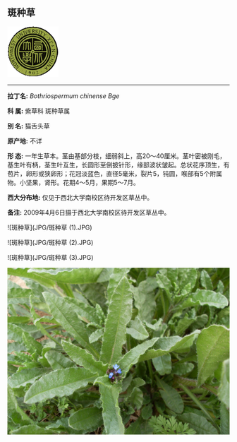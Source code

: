 ## 斑种草

![西北大学校园网络植物志](JPG/nwu.gif)

---

**拉丁名:**  _Bothriospermum chinense Bge_

**科 属:** 紫草科 斑种草属

**别 名:** 猫舌头草

**原产地:** 不详

**形  态:** 一年生草本。茎由基部分枝，细弱斜上，高20～40厘米。茎叶密被刚毛，基生叶有柄，茎生叶互生，长圆形至倒披针形，缘部波状皱起。总状花序顶生，有苞片，卵形或狭卵形；花冠淡蓝色，直径5毫米，裂片5，钝圆，喉部有5个附属物。小坚果，肾形。花期4～5月，果期5～7月。

**西大分布地:** 仅见于西北大学南校区待开发区草丛中。

**备注:** 2009年4月6日摄于西北大学南校区待开发区草丛中。

![斑种草](JPG/斑种草 (1).JPG) 

![斑种草](JPG/斑种草 (2).JPG) 

![斑种草](JPG/斑种草 (3).JPG) 

![斑种草](JPG/斑种草.JPG) 

